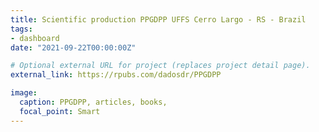 ```yaml
---
title: Scientific production PPGDPP UFFS Cerro Largo - RS - Brazil
tags:
- dashboard
date: "2021-09-22T00:00:00Z"

# Optional external URL for project (replaces project detail page).
external_link: https://rpubs.com/dadosdr/PPGDPP

image:
  caption: PPGDPP, articles, books, 
  focal_point: Smart
---
```


